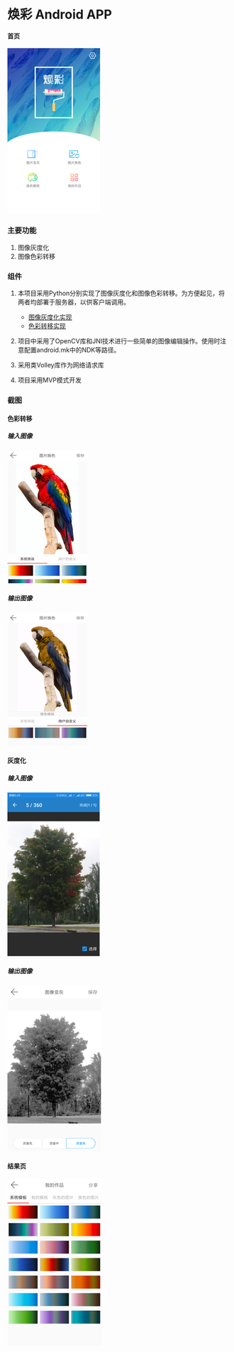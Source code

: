 焕彩 Android APP
==============
#### 首页
![](./screenshot/5.png)

### 主要功能
1. 图像灰度化 
2. 图像色彩转移 


### 组件

1. 本项目采用Python分别实现了图像灰度化和图像色彩转移。为方便起见，将两者均部署于服务器，以供客户端调用。

	* [图像灰度化实现](https://github.com/freedomofme/SampleRecolor)
	* [色彩转移实现](https://github.com/freedomofme/Grayscale)

2. 项目中采用了OpenCV库和JNI技术进行一些简单的图像编辑操作。使用时注意配置android.mk中的NDK等路径。
3. 采用类Volley库作为网络请求库
3. 项目采用MVP模式开发

### 截图

#### 色彩转移
##### 输入图像
![](./screenshot/1.jpg)
##### 输出图像
![](./screenshot/2.png)

#### 灰度化
##### 输入图像
![](./screenshot/3.png)
##### 输出图像
![](./screenshot/4.png)


#### 结果页
![](./screenshot/6.png)




